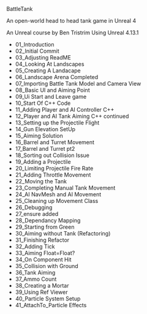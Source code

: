 BattleTank

An open-world head to head tank game in Unreal 4

An Unreal course by Ben Tristrim
Using Unreal 4.13.1

* 01_Introduction
* 02_Initial Commit
* 03_Adjusting ReadME
* 04_Looking At Landscapes
* 05_Creating A Landacape
* 06_Landscape Arena Completed
* 07_Importing Battle Tank Model and Camera View
* 08_Basic UI and Aiming Point
* 09_Ui Start and Leave game
* 10_Start Of C++ Code
* 11_Adding Player and AI Controller C++
* 12_Player and AI Tank Aiming C++ continued
* 13_Setting up the Projectile Flight
* 14_Gun Elevation SetUp
* 15_Aiming Solution
* 16_Barrel and Turret Movement
* 17_Barrel and Turret pt2
* 18_Sorting out Collision Issue
* 19_Adding a Projectile
* 20_Limiting Projectile Fire Rate
* 21_Adding Throttle Movement
* 22_Moving the Tank
* 23_Completing Manual Tank Movement
* 24_AI NavMesh and AI Movement
* 25_Cleaning up Movement Class
* 26_Debugging
* 27_ensure added
* 28_Dependancy Mapping
* 29_Starting from Green
* 30_Aiming without Tank (Refactoring)
* 31_Finishing Refactor
* 32_Adding Tick
* 33_Aiming Float=Float?
* 34_On Component Hit
* 35_Collision with Ground
* 36_Tank Aiming
* 37_Ammo Count
* 38_Creating a Mortar
* 39_Using Ref Viewer
* 40_Particle System Setup
* 41_AttachTo_Particle Effects
